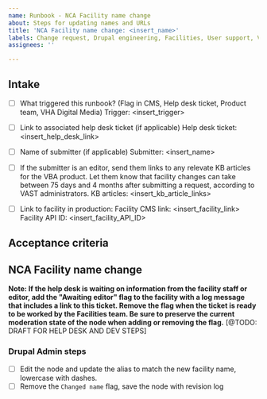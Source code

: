 ```yaml
---
name: Runbook - NCA Facility name change
about: Steps for updating names and URLs
title: 'NCA Facility name change: <insert_name>'
labels: Change request, Drupal engineering, Facilities, User support, VA.gov frontend, NCA
assignees: ''

---
```


## Intake
- [ ] What triggered this runbook? (Flag in CMS, Help desk ticket, Product team, VHA Digital Media)
Trigger: <insert_trigger>

- [ ] Link to associated help desk ticket (if applicable)
Help desk ticket: <insert_help_desk_link>

- [ ] Name of submitter (if applicable)
Submitter: <insert_name>

- [ ] If the submitter is an editor, send them links to any relevate KB articles for the VBA product. Let them know that facility changes can take between 75 days and 4 months after submitting a request, according to VAST administrators.
KB articles: <insert_kb_article_links>

- [ ] Link to facility in production:
Facility CMS link: <insert_facility_link>
Facility API ID: <insert_facility_API_ID>

## Acceptance criteria

## NCA Facility name change
**Note: If the help desk is waiting on information from the facility staff or editor, add the "Awaiting editor" flag to the facility with a log message that includes a link to this ticket. Remove the flag when the ticket is ready to be worked by the Facilities team. Be sure to preserve the current moderation state of the node when adding or removing the flag.**
[@TODO: DRAFT FOR HELP DESK AND DEV STEPS]

### Drupal Admin steps
- [ ] Edit the node and update the alias to match the new facility name, lowercase with dashes.
- [ ] Remove the `Changed name` flag, save the node with revision log
